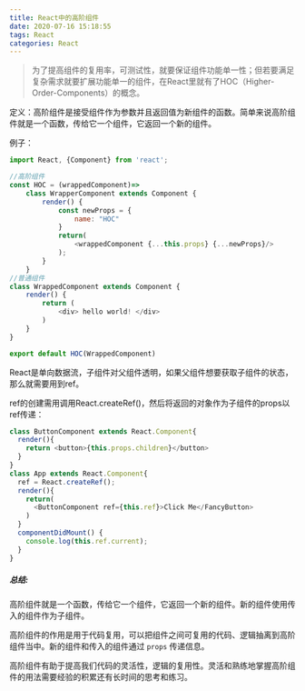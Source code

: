 ```yaml
---
title: React中的高阶组件
date: 2020-07-16 15:18:55
tags: React
categories: React
---
```


> 为了提高组件的复用率，可测试性，就要保证组件功能单一性；但若要满足复杂需求就要扩展功能单一的组件，在React里就有了HOC（Higher-Order-Components）的概念。

定义：高阶组件是接受组件作为参数并且返回值为新组件的函数。简单来说高阶组件就是一个函数，传给它一个组件，它返回一个新的组件。

例子：

```javascript
import React, {Component} from 'react';

//高阶组件
const HOC = (wrappedComponent)=> 
	class WrapperComponent extends Component {
		render() {
			const newProps = {
				name: "HOC"
			}
			return(
				<wrappedComponent {...this.props} {...newProps}/>
			);
		}
	}
//普通组件
class WrappedComponent extends Component {
	render() {
		return (
			<div> hello world! </div>
		)
	}
}

export default HOC(WrappedComponent)
```

React是单向数据流，子组件对父组件透明，如果父组件想要获取子组件的状态，那么就需要用到ref。

ref的创建需用调用React.createRef()，然后将返回的对象作为子组件的props以ref传递：

```javascript
class ButtonComponent extends React.Component{
  render(){
    return <button>{this.props.children}</button>
  }
}
class App extends React.Component{
  ref = React.createRef();
  render(){
    return(
      <ButtonComponent ref={this.ref}>Click Me</FancyButton>
    )
  }
  componentDidMount() {
    console.log(this.ref.current);
  }
}
```

##### 总结:

高阶组件就是一个函数，传给它一个组件，它返回一个新的组件。新的组件使用传入的组件作为子组件。

高阶组件的作用是用于代码复用，可以把组件之间可复用的代码、逻辑抽离到高阶组件当中。新的组件和传入的组件通过 `props` 传递信息。

高阶组件有助于提高我们代码的灵活性，逻辑的复用性。灵活和熟练地掌握高阶组件的用法需要经验的积累还有长时间的思考和练习。